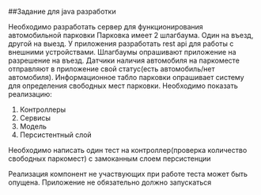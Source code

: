 ##Задание для java разработки

Необходимо разработать сервер для функционирования автомобильной парковки
Парковка имеет 2 шлагбаума. Один на въезд, другой на выезд. У приложения разработать rest api для работы с внешними устройствами. Шлагбаумы опрашивают приложение на разрешение на въезд. Датчики наличия автомобиля на паркоместе отправляют в приложение свой статус(есть автомобиль/нет автомобиля). Информационное табло парковки опрашивает систему для определения свободных мест парковки. 
Необходимо показать реализацию:
1. Контроллеры
2. Сервисы
3. Модель
4. Персистентный слой

Необходимо написать один тест на контроллер(проверка количество свободных паркомест) с замоканным слоем персистенции

Реализация компонент не участвующих при работе теста может быть опущена. Приложение не обязательно должно запускаться